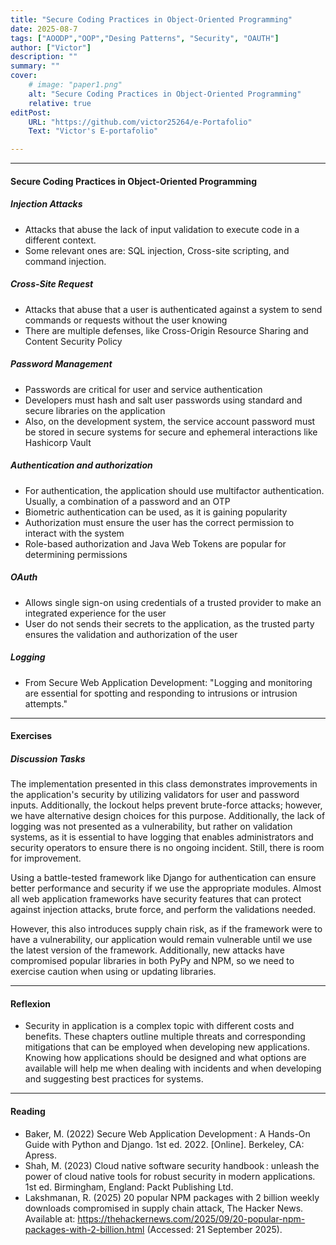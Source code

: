 ```yaml
---
title: "Secure Coding Practices in Object-Oriented Programming" 
date: 2025-08-7
tags: ["AOODP","OOP","Desing Patterns", "Security", "OAUTH"]
author: ["Victor"]
description: "" 
summary: "" 
cover:
    # image: "paper1.png"
    alt: "Secure Coding Practices in Object-Oriented Programming"
    relative: true
editPost:
    URL: "https://github.com/victor25264/e-Portafolio"
    Text: "Victor's E-portafolio"

---
```


---

#### Secure Coding Practices in Object-Oriented Programming

##### Injection Attacks
+ Attacks that abuse the lack of input validation to execute code in a different context.
+ Some relevant ones are: SQL injection, Cross-site scripting, and command injection.

##### Cross-Site Request
+ Attacks that abuse that a user is authenticated against a system to send commands or requests without the user knowing
+ There are multiple defenses, like Cross-Origin Resource Sharing and Content Security Policy

##### Password Management
+ Passwords are critical for user and service authentication
+ Developers must hash and salt user passwords using standard and secure libraries on the application
+ Also, on the development system, the service account password must be stored in secure systems for secure and ephemeral interactions like Hashicorp Vault

##### Authentication and authorization
+ For authentication, the application should use multifactor authentication. Usually, a combination of a password and an OTP
+ Biometric authentication can be used, as it is gaining popularity
+ Authorization must ensure the user has the correct permission to interact with the system
+ Role-based authorization and Java Web Tokens are popular for determining permissions

##### OAuth
+ Allows single sign-on using credentials of a trusted provider to make an integrated experience for the user
+ User do not sends their secrets to the application, as the trusted party ensures the validation and authorization of the user

##### Logging
+ From Secure Web Application Development: "Logging and monitoring are essential for spotting and responding to intrusions or intrusion attempts."

---
#### Exercises

##### Discussion Tasks
The implementation presented in this class demonstrates improvements in the application's security by utilizing validators for user and password inputs. Additionally, the lockout helps prevent brute-force attacks; however, we have alternative design choices for this purpose. Additionally, the lack of logging was not presented as a vulnerability, but rather on validation systems, as it is essential to have logging that enables administrators and security operators to ensure there is no ongoing incident. Still, there is room for improvement. 

Using a battle-tested framework like Django for authentication can ensure better performance and security if we use the appropriate modules. Almost all web application frameworks have security features that can protect against injection attacks, brute force, and perform the validations needed. 

However, this also introduces supply chain risk, as if the framework were to have a vulnerability, our application would remain vulnerable until we use the latest version of the framework. Additionally, new attacks have compromised popular libraries in both PyPy and NPM, so we need to exercise caution when using or updating libraries.

---

#### Reflexion
+ Security in application is a complex topic with different costs and benefits. These chapters outline multiple threats and corresponding mitigations that can be employed when developing new applications. Knowing how applications should be designed and what options are available will help me when dealing with incidents and when developing and suggesting best practices for systems.

---

#### Reading 

+ Baker, M. (2022) Secure Web Application Development : A Hands-On Guide with Python and Django. 1st ed. 2022. [Online]. Berkeley, CA: Apress.
+ Shah, M. (2023) Cloud native software security handbook : unleash the power of cloud native tools for robust security in modern applications. 1st ed. Birmingham, England: Packt Publishing Ltd.
+ Lakshmanan, R. (2025) 20 popular NPM packages with 2 billion weekly downloads compromised in supply chain attack, The Hacker News. Available at: https://thehackernews.com/2025/09/20-popular-npm-packages-with-2-billion.html (Accessed: 21 September 2025). 